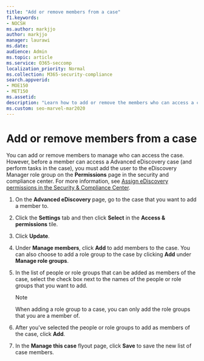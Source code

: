 ```yaml
---
title: "Add or remove members from a case"
f1.keywords:
- NOCSH
ms.author: markjjo
author: markjjo
manager: laurawi
ms.date: 
audience: Admin
ms.topic: article
ms.service: O365-seccomp
localization_priority: Normal
ms.collection: M365-security-compliance 
search.appverid: 
- MOE150
- MET150
ms.assetid: 
description: "Learn how to add or remove the members who can access a case when managing an Advanced eDiscovery case."
ms.custom: seo-marvel-mar2020
---
```

# Add or remove members from a case

You can add or remove members to manage who can access the case. However, before a member can access a Advanced eDiscovery case (and perform tasks in the case), you must add the user to the eDiscovery Manager role group on the **Permissions** page in the security and compliance center. For more information, see [Assign eDiscovery permissions in the Security & Compliance Center](./assign-ediscovery-permissions.md).

1. On the **Advanced eDiscovery** page, go to the case that you want to add a member to.

2. Click the **Settings** tab and then click **Select** in the **Access & permissions** tile.

3. Click **Update**.

4. Under **Manage members**, click **Add** to add members to the case. You can also choose to add a role group to the case by clicking  **Add** under **Manage role groups**.

5. In the list of people or role groups that can be added as members of the case, select the check box next to the names of the people or role groups that you want to add.

   > [!NOTE]
   > When adding a role group to a case, you can only add the role groups that you are a member of.

6. After you've selected the people or role groups to add as members of the case, click **Add**.

7. In the **Manage this case** flyout page, click **Save** to save the new list of case members.